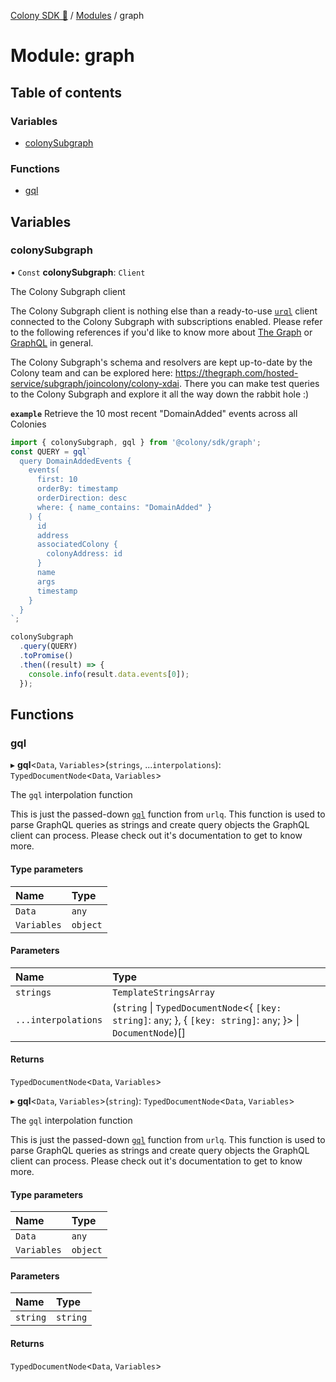 [Colony SDK 🚀](../README.md) / [Modules](../modules.md) / graph

# Module: graph

## Table of contents

### Variables

- [colonySubgraph](graph.md#colonysubgraph)

### Functions

- [gql](graph.md#gql)

## Variables

### colonySubgraph

• `Const` **colonySubgraph**: `Client`

The Colony Subgraph client

The Colony Subgraph client is nothing else than a ready-to-use [`urql`](https://formidable.com/open-source/urql/) client connected to the Colony Subgraph with subscriptions enabled. Please refer to the following references if you'd like to know more about [The Graph](https://thegraph.com/) or [GraphQL](https://graphql.org/) in general.

The Colony Subgraph's schema and resolvers are kept up-to-date by the Colony team and can be explored here: https://thegraph.com/hosted-service/subgraph/joincolony/colony-xdai. There you can make test queries to the Colony Subgraph and explore it all the way down the rabbit hole :)

**`example`**
Retrieve the 10 most recent "DomainAdded" events across all Colonies
```typescript
import { colonySubgraph, gql } from '@colony/sdk/graph';
const QUERY = gql`
  query DomainAddedEvents {
    events(
      first: 10
      orderBy: timestamp
      orderDirection: desc
      where: { name_contains: "DomainAdded" }
    ) {
      id
      address
      associatedColony {
        colonyAddress: id
      }
      name
      args
      timestamp
    }
  }
`;

colonySubgraph
  .query(QUERY)
  .toPromise()
  .then((result) => {
    console.info(result.data.events[0]);
  });
```

## Functions

### gql

▸ **gql**<`Data`, `Variables`\>(`strings`, ...`interpolations`): `TypedDocumentNode`<`Data`, `Variables`\>

The `gql` interpolation function

This is just the passed-down [`gql`](https://formidable.com/open-source/urql/docs/api/core/#gql) function from `urlq`. This function is used to parse GraphQL queries as strings and create query objects the GraphQL client can process. Please check out it's documentation to get to know more.

#### Type parameters

| Name | Type |
| :------ | :------ |
| `Data` | `any` |
| `Variables` | `object` |

#### Parameters

| Name | Type |
| :------ | :------ |
| `strings` | `TemplateStringsArray` |
| `...interpolations` | (`string` \| `TypedDocumentNode`<{ `[key: string]`: `any`;  }, { `[key: string]`: `any`;  }\> \| `DocumentNode`)[] |

#### Returns

`TypedDocumentNode`<`Data`, `Variables`\>

▸ **gql**<`Data`, `Variables`\>(`string`): `TypedDocumentNode`<`Data`, `Variables`\>

The `gql` interpolation function

This is just the passed-down [`gql`](https://formidable.com/open-source/urql/docs/api/core/#gql) function from `urlq`. This function is used to parse GraphQL queries as strings and create query objects the GraphQL client can process. Please check out it's documentation to get to know more.

#### Type parameters

| Name | Type |
| :------ | :------ |
| `Data` | `any` |
| `Variables` | `object` |

#### Parameters

| Name | Type |
| :------ | :------ |
| `string` | `string` |

#### Returns

`TypedDocumentNode`<`Data`, `Variables`\>
